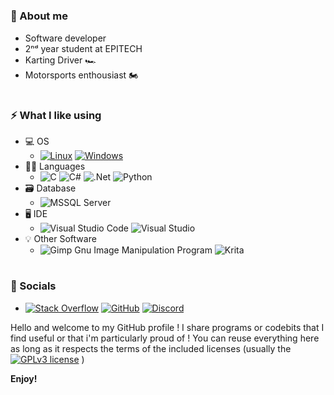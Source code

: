 #
### 📝  About me
* Software developer   
* 2ⁿᵈ year student at EPITECH   
* Karting Driver 🏎️   
* Motorsports enthousiast 🏍️   
   
#
### ⚡️  What I like using

* 💻 OS   
    * [![Linux](https://img.shields.io/badge/Linux-FCC624?style=flat-square&logo=linux&logoColor=black)](https://www.linux.org/) [![Windows](https://img.shields.io/badge/Windows-0078D6?style=flat-square&logo=windows&logoColor=white)](https://www.microsoft.com/en-us/windows/)  
* 👩‍💻 Languages
    * ![C](https://img.shields.io/badge/C-%2300599C.svg?style=flat-square&logo=c&logoColor=white) ![C#](https://img.shields.io/badge/C%23-%23239120.svg?style=flat-square&logo=c-sharp&logoColor=white) ![.Net](https://img.shields.io/badge/.NET-5C2D91?style=flat-square&logo=.net&logoColor=white) ![Python](https://img.shields.io/badge/Python-3670A0?style=flat-square&logo=python&logoColor=ffdd54)   
* 🗃️ Database 
    * ![MSSQL Server](https://img.shields.io/badge/Microsoft%20SQL%20Server-CC2927?style=flat-square&logo=microsoft%20sql%20server&logoColor=white)
* 🖥️ IDE   
    * ![Visual Studio Code](https://img.shields.io/badge/Visual%20Studio%20Code-0078d7.svg?style=flat-square&logo=visual-studio-code&logoColor=white) ![Visual Studio](https://img.shields.io/badge/Visual%20Studio-5C2D91.svg?style=flat-square&logo=visual-studio&logoColor=white)   
* 💡 Other Software   
    * ![Gimp Gnu Image Manipulation Program](https://img.shields.io/badge/Gimp-657D8B?style=flat-square&logo=gimp&logoColor=FFFFFF) ![Krita](https://img.shields.io/badge/Krita-203759?style=flat-square&logo=krita&logoColor=EEF37B)   

#
### 📱 Socials

* [![Stack Overflow](https://img.shields.io/badge/-Stackoverflow-FE7A16?style=flat-square&logo=stack-overflow&logoColor=white)](https://stackoverflow.com/users/15028448/nlouis56) [![GitHub](https://img.shields.io/badge/GitHub-100000?style=flat-square&logo=github&logoColor=white)](https://github.com/nlouis56) [![Discord](https://img.shields.io/badge/Discord-3670A0?style=flat-square&logo=discord&logoColor=ffffff)](https://discordapp.com/users/306845310250909696)

Hello and welcome to my GitHub profile ! I share programs or codebits that I find useful or that i'm particularly proud of ! You can reuse everything here as long as it respects the terms of the included licenses (usually the  [![GPLv3 license](https://img.shields.io/badge/License-GPLv3-blue?style=flat-square&logo=license-gplv3)](https://choosealicense.com/licenses/gpl-3.0/) )

**Enjoy!**